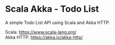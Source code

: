 # Scala Akka - Todo List
A simple Todo List API using Scala and Akka HTTP.

Scala: https://www.scala-lang.org/  
Akka HTTP: https://akka.io/akka-http/
